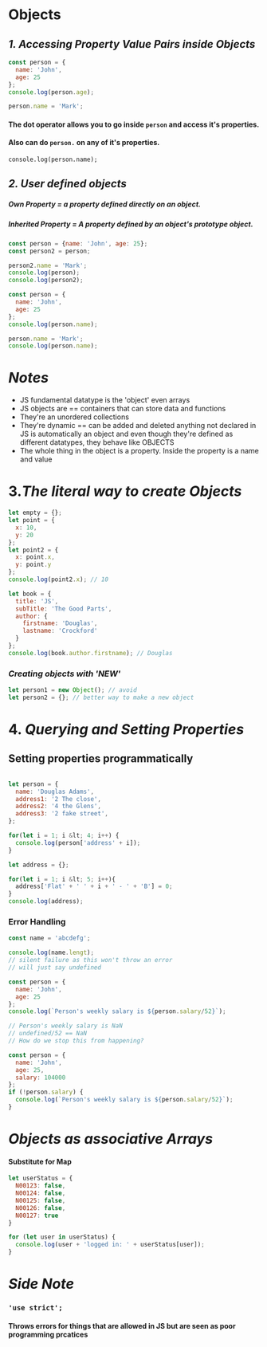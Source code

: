 # Objects

## _1. Accessing Property Value Pairs inside Objects_

```javascript
const person = {
  name: 'John',
  age: 25
};
console.log(person.age);

person.name = 'Mark';
```

#### The dot operator allows you to go inside `person` and access it's properties.

#### Also can do `person.` on any of it's properties.

`console.log(person.name);`

## _2. User defined objects_

##### Own Property = a property defined directly on an object.

##### Inherited Property = A property defined by an object's prototype object.

```javascript
const person = {name: 'John', age: 25};
const person2 = person;

person2.name = 'Mark';
console.log(person);
console.log(person2);
```

```javascript
const person = {
  name: 'John',
  age: 25
};
console.log(person.name);

person.name = 'Mark';
console.log(person.name);
```

# _Notes_

-   JS fundamental datatype is the 'object' even arrays
-   JS objects are == containers that can store data and functions
-   They're an unordered collections
-   They're dynamic == can be added and deleted
    anything not declared in JS is automatically an object
    and  even though they're defined as different datatypes, they behave like OBJECTS
-   The whole thing in the object is a property. Inside the property is a name and value

# 3._The literal way to create Objects_

```javascript
let empty = {};
let point = {
  x: 10,
  y: 20
};
let point2 = {
  x: point.x,
  y: point.y
};
console.log(point2.x); // 10
```

```javascript
let book = {
  title: 'JS',
  subTitle: 'The Good Parts',
  author: {
    firstname: 'Douglas',
    lastname: 'Crockford'
  }
};
console.log(book.author.firstname); // Douglas
```

### _Creating objects with 'NEW'_

``` javascript
let person1 = new Object(); // avoid
let person2 = {}; // better way to make a new object
```

# 4. _Querying and Setting Properties_
## Setting properties programmatically
``` javascript

let person = {
  name: 'Douglas Adams',
  address1: '2 The close',
  address2: '4 the Glens',
  address3: '2 fake street',
};

for(let i = 1; i &lt; 4; i++) {
  console.log(person['address' + i]);
}

let address = {};

for(let i = 1; i &lt; 5; i++){
  address['Flat' + ' ' + i + ' - ' + 'B'] = 0;
}
console.log(address);

```
### Error Handling
``` javascript
const name = 'abcdefg';

console.log(name.lengt);
// silent failure as this won't throw an error
// will just say undefined
```

``` javascript
const person = {
  name: 'John',
  age: 25
};
console.log(`Person's weekly salary is ${person.salary/52}`);

// Person's weekly salary is NaN
// undefined/52 == NaN
// How do we stop this from happening?
```

```javascript
const person = {
  name: 'John',
  age: 25,
  salary: 104000
};
if (!person.salary) {
  console.log(`Person's weekly salary is ${person.salary/52}`);
}
```

# _Objects as associative Arrays_

#### Substitute for Map

```javascript
let userStatus = {
  N00123: false,
  N00124: false,
  N00125: false,
  N00126: false,
  N00127: true
}

for (let user in userStatus) {
  console.log(user + 'logged in: ' + userStatus[user]);
}
```

# _Side Note_

### `'use strict';`

#### Throws errors for things that are allowed in JS but are seen as poor programming prcatices
